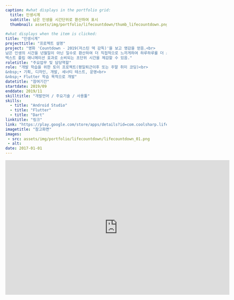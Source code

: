 ```yaml
---
caption: #what displays in the portfolio grid:
  title: 인생시계
  subtitle: 남은 인생을 시간단위로 환산하여 표시
  thumbnail: assets/img/portfolio/lifecountdown/thumb_lifecountdown.png
  
#what displays when the item is clicked:
title: "인생시계"
projecttitle: "프로젝트 설명"
project: "영화 'Countdown - 2019(저스틴 덱 감독)'을 보고 영감을 얻음.<br>
남은 인생의 시간을 년월일이 아닌 일수로 환산하여 더 직접적으로 느끼게하여 하루하루를 더 소중히 활용할 수 있게 동기를 부여하는 앱.<br>
텍스트 플립 애니메이션 효과로 소비되는 초단위 시간을 체감할 수 있음."
roletitle: "주요업무 및 담당역할"
role: "개발 학습을 위한 토이 프로젝트(평일퇴근이후 또는 주말 취미 코딩)<br>
&nbsp;• 기획, 디자인, 개발, 세너티 테스트, 운영<br>
&nbsp;• Flutter 학습 목적으로 개발"
datetitle: "참여기간"
startdate: 2019/09
enddate: 2019/11
skilltitle: "개발언어 / 주요기술 / 사용툴"
skills:
  - title: "Android Studio"
  - title: "Flutter"
  - title: "Dart"
linktitle: "링크"
link: "https://play.google.com/store/apps/details?id=com.coolsharp.life_countdown"
imagetitle: "참고화면"
images:
 - src: assets/img/portfolio/lifecountdown/lifecountdown_01.png
 - alt: 
date: 2017-01-01
---
```

<center>
  <iframe width="700" height="420" src="https://www.youtube.com/embed/Ds0d0Dkjtw8" title="YouTube video player" frameborder="0" allow="accelerometer; autoplay; clipboard-write; encrypted-media; gyroscope; picture-in-picture; web-share" allowfullscreen></iframe>
</center>